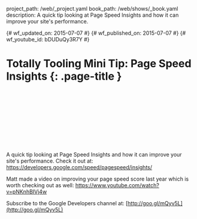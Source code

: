 project_path: /web/_project.yaml
book_path: /web/shows/_book.yaml
description: A quick tip looking at Page Speed Insights and how it can improve your site's performance.

{# wf_updated_on: 2015-07-07 #}
{# wf_published_on: 2015-07-07 #}
{# wf_youtube_id: bDUDuQy3R7Y #}

# Totally Tooling Mini Tip: Page Speed Insights {: .page-title }


<div class="video-wrapper">
  <iframe class="devsite-embedded-youtube-video" data-video-id="bDUDuQy3R7Y"
          data-autohide="1" data-showinfo="0" frameborder="0" allowfullscreen>
  </iframe>
</div>


A quick tip looking at Page Speed Insights and how it can improve your site's performance. Check it out at: https://developers.google.com/speed/pagespeed/insights/

Matt made a video on improving your page speed score last year which is worth checking out as well: https://www.youtube.com/watch?v=pNKnhBIVj4w

Subscribe to the Google Developers channel at: [http://goo.gl/mQyv5L](http://goo.gl/mQyv5L)
